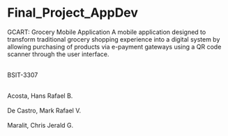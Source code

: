 # Final_Project_AppDev

GCART: Grocery Mobile Application
A mobile application designed to transform traditional grocery shopping experience into a digital system by allowing purchasing of products via e-payment gateways using a QR code scanner through the user interface.
<br></br>

BSIT-3307 
<br></br>

Acosta, Hans Rafael B. <br></br>
De Castro, Mark Rafael V. <br></br>
Maralit, Chris Jerald G. <br></br>
